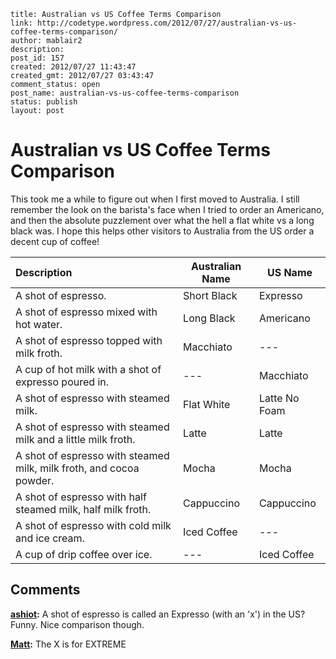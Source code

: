 ```
title: Australian vs US Coffee Terms Comparison
link: http://codetype.wordpress.com/2012/07/27/australian-vs-us-coffee-terms-comparison/
author: mablair2
description: 
post_id: 157
created: 2012/07/27 11:43:47
created_gmt: 2012/07/27 03:43:47
comment_status: open
post_name: australian-vs-us-coffee-terms-comparison
status: publish
layout: post
```

# Australian vs US Coffee Terms Comparison

This took me a while to figure out when I first moved to Australia. I still remember the look on the barista's face when I tried to order an Americano, and then the absolute puzzlement over what the hell a flat white vs a long black was. I hope this helps other visitors to Australia from the US order a decent cup of coffee! 

|Description|Australian Name|US Name|
|:--- | --- | ---|
|A shot of espresso.|Short Black|Expresso|
|A shot of espresso mixed with hot water.|Long Black|Americano||
|A shot of espresso topped with milk froth.|Macchiato|\---|
|A cup of hot milk with a shot of expresso poured in.|\---|Macchiato|
|A shot of espresso with steamed milk.|Flat White|Latte No Foam|
|A shot of espresso with steamed milk and a little milk froth.|Latte|Latte|
|A shot of espresso with steamed milk, milk froth, and cocoa powder.|Mocha|Mocha|
|A shot of espresso with half steamed milk, half milk froth.|Cappuccino|Cappuccino|
|A shot of espresso with cold milk and ice cream.|Iced Coffee|\---|
|A cup of drip coffee over ice.|\---|Iced Coffee|

## Comments

**[ashiot](#12 "2012-07-27 16:28:16"):** A shot of espresso is called an Expresso (with an 'x') in the US? Funny. Nice comparison though.

**[Matt](#13 "2012-07-27 16:50:07"):** The X is for EXTREME

